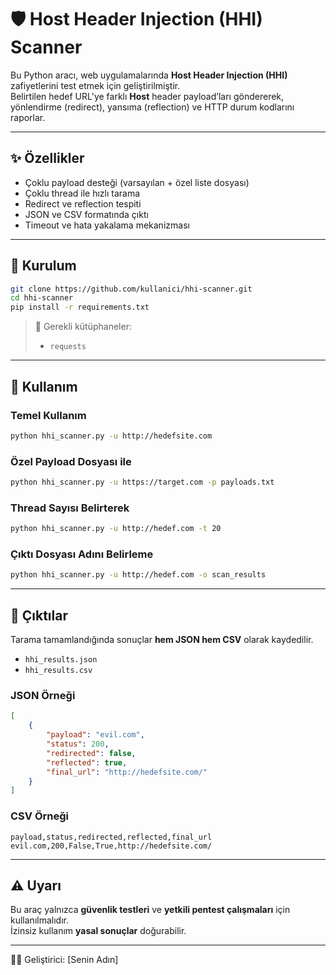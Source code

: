 # 🛡️ Host Header Injection (HHI) Scanner

Bu Python aracı, web uygulamalarında **Host Header Injection (HHI)** zafiyetlerini test etmek için geliştirilmiştir.  
Belirtilen hedef URL'ye farklı **Host** header payload’ları göndererek, yönlendirme (redirect), yansıma (reflection) ve HTTP durum kodlarını raporlar.

---

## ✨ Özellikler
- Çoklu payload desteği (varsayılan + özel liste dosyası)
- Çoklu thread ile hızlı tarama
- Redirect ve reflection tespiti
- JSON ve CSV formatında çıktı
- Timeout ve hata yakalama mekanizması

---

## 🔧 Kurulum

```bash
git clone https://github.com/kullanici/hhi-scanner.git
cd hhi-scanner
pip install -r requirements.txt
```

> 📌 Gerekli kütüphaneler:
> - `requests`

---

## 🚀 Kullanım

### Temel Kullanım
```bash
python hhi_scanner.py -u http://hedefsite.com
```

### Özel Payload Dosyası ile
```bash
python hhi_scanner.py -u https://target.com -p payloads.txt
```

### Thread Sayısı Belirterek
```bash
python hhi_scanner.py -u http://hedef.com -t 20
```

### Çıktı Dosyası Adını Belirleme
```bash
python hhi_scanner.py -u http://hedef.com -o scan_results
```

---

## 📂 Çıktılar

Tarama tamamlandığında sonuçlar **hem JSON hem CSV** olarak kaydedilir.

- `hhi_results.json`
- `hhi_results.csv`

### JSON Örneği
```json
[
    {
        "payload": "evil.com",
        "status": 200,
        "redirected": false,
        "reflected": true,
        "final_url": "http://hedefsite.com/"
    }
]
```

### CSV Örneği
```csv
payload,status,redirected,reflected,final_url
evil.com,200,False,True,http://hedefsite.com/
```

---

## ⚠️ Uyarı

Bu araç yalnızca **güvenlik testleri** ve **yetkili pentest çalışmaları** için kullanılmalıdır.  
İzinsiz kullanım **yasal sonuçlar** doğurabilir.

---

👨‍💻 Geliştirici: [Senin Adın]  
